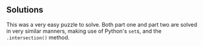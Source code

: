 ## Solutions

This was a very easy puzzle to solve. Both part one and part two are solved in
very similar manners, making use of Python's `set`s, and the `.intersection()`
method.

